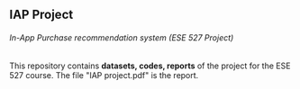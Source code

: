 ## IAP Project
###### In-App Purchase recommendation system (ESE 527 Project)
This repository contains **datasets, codes, reports** of the project for the ESE 527 course.
The file "IAP project.pdf" is the report.
